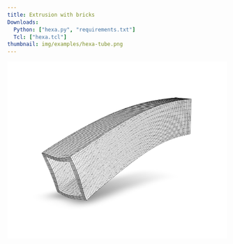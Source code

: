 ```yaml
---
title: Extrusion with bricks
Downloads:
  Python: ["hexa.py", "requirements.txt"]
  Tcl: ["hexa.tcl"]
thumbnail: img/examples/hexa-tube.png
---
```


![Deformed shape](img/hexas.png)
